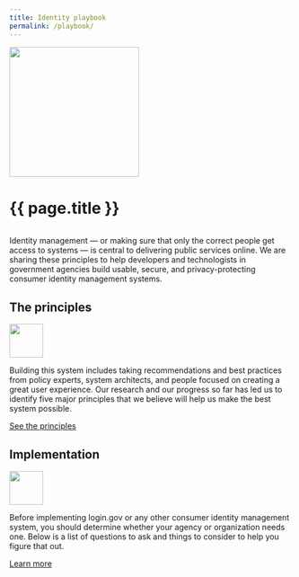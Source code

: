 ```yaml
---
title: Identity playbook
permalink: /playbook/
---
```


<div class="bg-navy">
  <div class="container cntnr-wide px2 py5">
    <img alt="" width="231" class="mt1 mx4 right md-show" src="{{ '/assets/img/playbook-landing.svg' | prepend: site.baseurl }}">
    <h1 class="mt0 mb1 white">
      {{ page.title }}
    </h1><img alt="" class="mb3" src="{{ '/assets/img/hr-red-1.svg' | relative_url }}">
    <p class="overflow-hidden white fs-20p serif">
      Identity management — or making sure that only the correct people get access to systems — is central to delivering public services online. We are sharing these principles to help developers and technologists in government agencies build usable, secure, and privacy-protecting consumer identity management systems.
    </p>
  </div>
</div>

<div class="bg-white">
  <div class="container cntnr-wide px2 pt4 pb5">
    <div class="clearfix mxn3">
      <div class="sm-col sm-col-6 px3">
        <h2 class="mt0 blue">The principles</h2>
        <img alt="" class="mb2" src="{{ '/assets/img/hr-red-2.svg' | relative_url }}" width="60">
        <p class="mb3">Building this system includes taking recommendations and best practices from policy experts, system architects, and people focused on creating a great user experience. Our research and our progress so far has led us to identify five major principles that we believe will help us make the best system possible.</p>
        <p><a href="{{ '/playbook/principles/' | relative_url }}" class="btn btn-primary btn-wide mb2">See the principles</a></p>
      </div>
      <div class="sm-col sm-col-6 px3">
        <h2 class="mt0 blue">Implementation</h2>
        <img alt="" class="mb2" src="{{ '/assets/img/hr-red-3.svg' | relative_url }}" width="60">
        <p class="mb3">Before implementing login.gov or any other consumer identity management system, you should determine whether your agency or organization needs one. Below is a list of questions to ask and things to consider to help you figure that out.</p>
        <p><a href="{{ '/playbook/implementation/' | relative_url }}" class="btn btn-primary btn-wide mb2">Learn more</a></p>
      </div>
    </div>
  </div>
</div>
